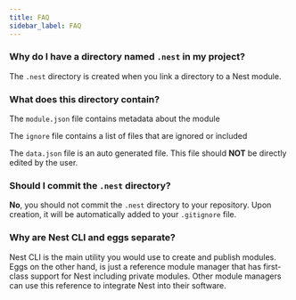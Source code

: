 ```yaml
---
title: FAQ
sidebar_label: FAQ
---
```


### Why do I have a directory named `.nest` in my project?

The `.nest` directory is created when you link a directory to a Nest module.

### What does this directory contain?

The `module.json` file contains metadata about the module

The `ignore` file contains a list of files that are ignored or included

The `data.json` file is an auto generated file. This file should **NOT** be directly edited by the user.

### Should I commit the `.nest` directory?

**No**, you should not commit the `.nest` directory to your repository.
Upon creation, it will be automatically added to your `.gitignore` file.

### Why are Nest CLI and eggs separate?

Nest CLI is the main utility you would use to create and publish modules. Eggs on the other hand, is just a reference module manager that has first-class support for Nest including private modules. Other module managers can use this reference to integrate Nest into their software.
